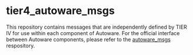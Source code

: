 # tier4_autoware_msgs

This repository contains messages that are independently defined by TIER IV for use within each component of Autoware. For the official interface between Autoware components, please refer to the [autoware_msgs](https://github.com/autowarefoundation/autoware_msgs) respository.
